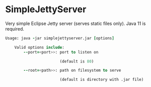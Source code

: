 # SimpleJettyServer
Very simple Eclipse Jetty server (serves static files only). Java 11 is required.

```fortran
Usage: java -jar simplejettyserver.jar [options]

    Valid options include:
        --port=<port>>: port to listen on

                        (default is 80)

        --root=<path>>: path on filesystem to serve

                        (default is directory with .jar file)
```
